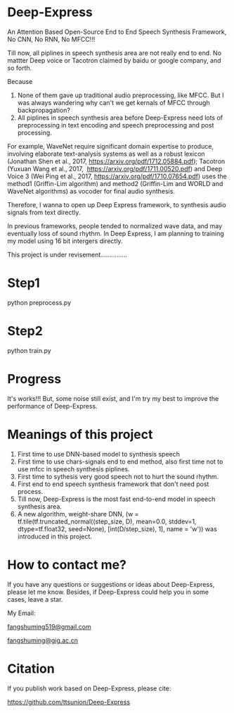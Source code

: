 # Deep-Express
An Attention Based Open-Source End to End Speech Synthesis Framework, No CNN, No RNN, No MFCC!!!

Till now, all piplines in speech synthesis area are not really end to end. No mattter Deep voice or Tacotron claimed by baidu or google company, and so forth.                                                                                                                      

Because

1. None of them gave up traditional audio preprocessing, like MFCC. But I was always wandering why can't we get kernals of MFCC through backpropagation?                                   
2. All piplines in speech synthesis area before Deep-Express need lots of preprocessing in text encoding and speech preprocessing and post processing.

For example, WaveNet require significant domain expertise to produce, involving elaborate text-analysis systems as well as a robust lexicon (Jonathan Shen et al., 2017, https://arxiv.org/pdf/1712.05884.pdf); Tacotron (Yuxuan Wang et al., 2017,  https://arxiv.org/pdf/1711.00520.pdf) and Deep Voice 3 (Wei Ping et al., 2017, https://arxiv.org/pdf/1710.07654.pdf) uses the method1 (Griffin-Lim algorithm) and method2 (Griffin-Lim and WORLD and WaveNet algorithms) as vocoder for final audio synthesis. 

Therefore, I wanna to open up Deep Express framework, to synthesis audio signals from text directly.  

In previous frameworks, people tended to normalized wave data, and may eventually loss of sound rhythm. In Deep Express, I am planning to training my model using 16 bit intergers directly.

This project is under revisement...............

# Step1
python preprocess.py

# Step2
python train.py

# Progress
It's works!!! But, some noise still exist, and I'm try my best to improve the performance of Deep-Express.

# Meanings of this project
1. First time to use DNN-based model to synthesis speech
2. First time to use chars-signals end to end method, also first time not to use mfcc in speech synthesis piplines.
3. First time to sythesis very good speech not to hurt the sound rhythm.
4. First end to end speech synthesis framework that don't need post process.
5. Till now, Deep-Express is the most fast end-to-end model in speech synthesis area.
6. A new algorithm, weight-share DNN, (w = tf.tile(tf.truncated_normal((step_size, D), mean=0.0, stddev=1, dtype=tf.float32, seed=None), [int(D/step_size), 1], name = 'w')) was introduced in this project. 

# How to contact me?
If you have any questions or suggestions or ideas about Deep-Express, please let me know. Besides, if Deep-Express could help you in some cases, leave a star.

My Email:

fangshuming519@gmail.com

fangshuming@gig.ac.cn

# Citation
If you publish work based on Deep-Express, please cite:

https://github.com/ttsunion/Deep-Express
